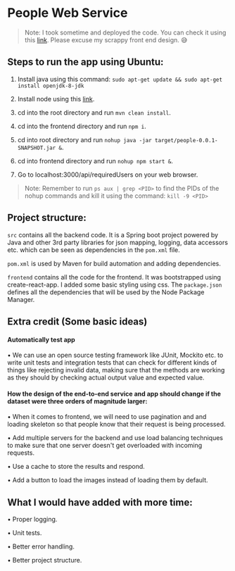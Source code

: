 # People Web Service

> Note: I took sometime and deployed the code. You can check it using this [link](http://142.93.222.251:3000/api/requiredUsers). Please excuse my scrappy front end design. :sweat_smile:	 

## Steps to run the app using Ubuntu:
1. Install java using this command: `sudo apt-get update && sudo apt-get install openjdk-8-jdk`

2. Install node using this [link](https://tecadmin.net/install-latest-nodejs-npm-on-ubuntu/).

3. cd into the root directory and run `mvn clean install`.

4. cd into the frontend directory and run `npm i`.

5. cd into root directory and run `nohup java -jar target/people-0.0.1-SNAPSHOT.jar &`.

6. cd into frontend directory and run `nohup npm start &`.

7. Go to localhost:3000/api/requiredUsers on your web browser.

> Note: Remember to run `ps aux | grep <PID>` to find the PIDs of the nohup commands and kill it using the command: `kill -9 <PID>`

## Project structure:

`src` contains all the backend code. It is a Spring boot project 
powered by Java and other 3rd party libraries for 
json mapping, logging, data accessors etc. which can be seen
as dependencies in the `pom.xml` file. 

`pom.xml` is used by 
Maven for build automation and adding dependencies.

`frontend` contains all the code for the frontend. It was bootstrapped
using create-react-app. I added some basic styling using css. The `package.json`
defines all the dependencies that will be used by the Node Package Manager.

## Extra credit (Some basic ideas)
#### Automatically test app
• We can use an open source testing framework like JUnit, Mockito etc. to write 
unit tests and integration tests that can check for different kinds of things like rejecting invalid data, making 
sure that the methods are working as they should by checking actual output value and expected
value.

#### How the design of the end-to-end service and app should change if the dataset were three orders of magnitude larger:
• When it comes to frontend, we will need to use pagination and and loading skeleton so that people know that their request is being processed.

• Add multiple servers for the backend and use load balancing techniques to make sure that one server doesn't get overloaded with incoming requests.

• Use a cache to store the results and respond.

• Add a button to load the images instead of loading them by default.

## What I would have added with more time:
• Proper logging.

• Unit tests.

• Better error handling.

• Better project structure.